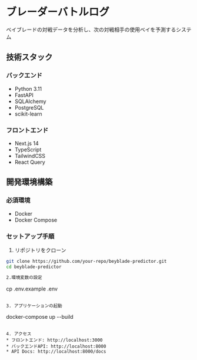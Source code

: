 # ブレーダーバトルログ

ベイブレードの対戦データを分析し、次の対戦相手の使用ベイを予測するシステム

## 技術スタック

### バックエンド
- Python 3.11
- FastAPI
- SQLAlchemy
- PostgreSQL
- scikit-learn

### フロントエンド 
- Next.js 14
- TypeScript
- TailwindCSS
- React Query

## 開発環境構築

### 必須環境
- Docker
- Docker Compose

### セットアップ手順
1. リポジトリをクローン
```bash
git clone https://github.com/your-repo/beyblade-predictor.git
cd beyblade-predictor

2.環境変数の設定
```
cp .env.example .env
```

3. アプリケーションの起動
```
docker-compose up --build
```

4. アクセス
* フロントエンド: http://localhost:3000
* バックエンドAPI: http://localhost:8000
* API Docs: http://localhost:8000/docs
